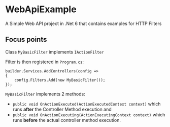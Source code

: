 # WebApiExample
A Simple Web API project in .Net 6 that contains examples for HTTP Filters


## Focus points

Class `MyBasicFilter` implements `IActionFilter`


Filter is then registered in `Program.cs`:

```
builder.Services.AddControllers(config =>
{
    config.Filters.Add(new MyBasicFilter());
});
```

`MyBasicFilter` implements 2 methods: 
- `public void OnActionExecuted(ActionExecutedContext context)` which runs **after** the Controller Method execution 
and 
- `public void OnActionExecuting(ActionExecutingContext context)` which runs **before** the actual controller method execution.
